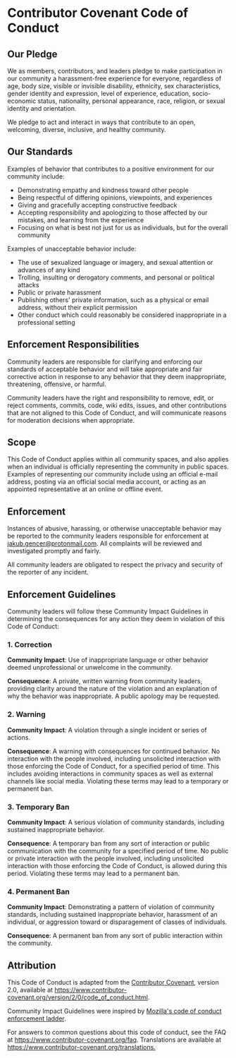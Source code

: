 # Contributor Covenant Code of Conduct #

## Our Pledge ##

We as members, contributors, and leaders pledge to make participation in our
 community a harassment-free experience for everyone, regardless of age, body
 size, visible or invisible disability, ethnicity, sex characteristics, gender
 identity and expression, level of experience, education, socio-economic status,
 nationality, personal appearance, race, religion, or sexual identity and
 orientation.

We pledge to act and interact in ways that contribute to an open, welcoming,
 diverse, inclusive, and healthy community.

## Our Standards ##

Examples of behavior that contributes to a positive environment for our
 community include:

* Demonstrating empathy and kindness toward other people
* Being respectful of differing opinions, viewpoints, and experiences
* Giving and gracefully accepting constructive feedback
* Accepting responsibility and apologizing to those affected by our mistakes,
   and learning from the experience
* Focusing on what is best not just for us as individuals, but for the overall
   community

Examples of unacceptable behavior include:

* The use of sexualized language or imagery, and sexual attention or advances of
   any kind
* Trolling, insulting or derogatory comments, and personal or political attacks
* Public or private harassment
* Publishing others' private information, such as a physical or email address,
   without their explicit permission
* Other conduct which could reasonably be considered inappropriate in a
   professional setting

## Enforcement Responsibilities ##

Community leaders are responsible for clarifying and enforcing our standards of
 acceptable behavior and will take appropriate and fair corrective action in
 response to any behavior that they deem inappropriate, threatening, offensive,
 or harmful.

Community leaders have the right and responsibility to remove, edit, or reject
 comments, commits, code, wiki edits, issues, and other contributions that are
 not aligned to this Code of Conduct, and will communicate reasons for
 moderation decisions when appropriate.

## Scope ##

This Code of Conduct applies within all community spaces, and also applies when
 an individual is officially representing the community in public spaces.
 Examples of representing our community include using an official e-mail address,
 posting via an official social media account, or acting as an appointed
 representative at an online or offline event.

## Enforcement ##

Instances of abusive, harassing, or otherwise unacceptable behavior may be
 reported to the community leaders responsible for enforcement at
 <jakub.gencer@protonmail.com>. All complaints will be reviewed and investigated
 promptly and fairly.

All community leaders are obligated to respect the privacy and security of the
 reporter of any incident.

## Enforcement Guidelines ##

Community leaders will follow these Community Impact Guidelines in determining
 the consequences for any action they deem in violation of this Code of Conduct:

### 1. Correction ###

**Community Impact**: Use of inappropriate language or other behavior deemed
 unprofessional or unwelcome in the community.

**Consequence**: A private, written warning from community leaders, providing
 clarity around the nature of the violation and an explanation of why the
 behavior was inappropriate. A public apology may be requested.

### 2. Warning ###

**Community Impact**: A violation through a single incident or series
 of actions.

**Consequence**: A warning with consequences for continued behavior. No
 interaction with the people involved, including unsolicited interaction with
 those enforcing the Code of Conduct, for a specified period of time. This
 includes avoiding interactions in community spaces as well as external channels
 like social media. Violating these terms may lead to a temporary or permanent
 ban.

### 3. Temporary Ban ###

**Community Impact**: A serious violation of community standards, including
 sustained inappropriate behavior.

**Consequence**: A temporary ban from any sort of interaction or public
 communication with the community for a specified period of time. No public or
 private interaction with the people involved, including unsolicited interaction
 with those enforcing the Code of Conduct, is allowed during this period.
 Violating these terms may lead to a permanent ban.

### 4. Permanent Ban ###

**Community Impact**: Demonstrating a pattern of violation of community
 standards, including sustained inappropriate behavior, harassment of an
 individual, or aggression toward or disparagement of classes of individuals.

**Consequence**: A permanent ban from any sort of public interaction within the
 community.

## Attribution ##

This Code of Conduct is adapted from the [Contributor Covenant][homepage],
 version 2.0, available at
 <https://www.contributor-covenant.org/version/2/0/code_of_conduct.html>.

Community Impact Guidelines were inspired by
 [Mozilla's code of conduct enforcement ladder](https://github.com/mozilla/diversity).

For answers to common questions about this code of conduct, see the FAQ at
 <https://www.contributor-covenant.org/faq>. Translations are available at
 <https://www.contributor-covenant.org/translations.>

[homepage]: https://www.contributor-covenant.org
